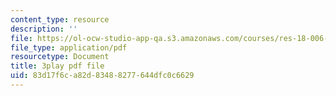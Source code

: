 ```yaml
---
content_type: resource
description: ''
file: https://ol-ocw-studio-app-qa.s3.amazonaws.com/courses/res-18-006-calculus-revisited-single-variable-calculus-fall-2010/83d17f6ca82d83488277644dfc0c6629_jUkuRYDU4jA.pdf
file_type: application/pdf
resourcetype: Document
title: 3play pdf file
uid: 83d17f6c-a82d-8348-8277-644dfc0c6629
---
```

